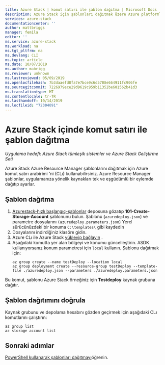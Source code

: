 ```yaml
---
title: Azure Stack | komut satırı ile şablon dağıtma | Microsoft Docs
description: Azure Stack için şablonları dağıtmak üzere Azure platformlar arası komut satırı arabirimi 'ni (CLı) nasıl kullanacağınızı öğrenin.
services: azure-stack
documentationcenter: ''
author: mattbriggs
manager: femila
editor: ''
ms.service: azure-stack
ms.workload: na
ms.tgt_pltfrm: na
ms.devlang: CLI
ms.topic: article
ms.date: 10/07/2019
ms.author: mabrigg
ms.reviewer: unknown
ms.lastreviewed: 05/09/2019
ms.openlocfilehash: 7b3daaefd8fa7e7bce9c6d5708e664911fc906fe
ms.sourcegitcommit: 7226979ece29d9619c959b11352be601562b41d3
ms.translationtype: MT
ms.contentlocale: tr-TR
ms.lasthandoff: 10/14/2019
ms.locfileid: "72304091"
---
```

# <a name="deploy-a-template-with-the-command-line-in-azure-stack"></a>Azure Stack içinde komut satırı ile şablon dağıtma

*Uygulama hedefi: Azure Stack tümleşik sistemler ve Azure Stack Geliştirme Seti*

Azure Stack Azure Resource Manager şablonlarını dağıtmak için Azure komut satırı arabirimi 'ni (CLı) kullanabilirsiniz. Azure Resource Manager şablonlar, uygulamanıza yönelik kaynakları tek ve eşgüdümlü bir eylemde dağıtıp ayarlar.

## <a name="deploy-template"></a>Şablon dağıtma

1. [Azurestack-hızlı başlangıç-şablonlar](https://aka.ms/AzureStackGitHub) deposuna gözatıp **101-Create-Storage-Account** şablonunu bulun. Şablonu (`azuredeploy.json`) ve parametre dosyalarını `(azuredeploy.parameters.json`) Yerel sürücünüzdeki bir konuma `C:\templates\` gibi kaydedin
2. Dosyalarını indirdiğiniz klasöre gidin. 
3. Azure CLı ile Azure Stack [yükleyip bağlayın](azure-stack-version-profiles-azurecli2.md) .
4. Aşağıdaki komutta yer alan bölgeyi ve konumu güncelleştirin. ASDK kullanıyorsanız konum parametresi için `local` kullanın. Şablonu dağıtmak için:
    ```azurecli
    az group create --name testDeploy --location local
    az group deployment create --resource-group testDeploy --template-file ./azuredeploy.json --parameters ./azuredeploy.parameters.json
    ```

Bu komut, şablonu Azure Stack örneğiniz için **Testdeploy** kaynak grubuna dağıtır.

## <a name="validate-template-deployment"></a>Şablon dağıtımını doğrula

Kaynak grubunu ve depolama hesabını gözden geçirmek için aşağıdaki CLı komutlarını çalıştırın:

```azurecli
az group list
az storage account list
```

## <a name="next-steps"></a>Sonraki adımlar

[PowerShell kullanarak şablonları dağıtmayı](azure-stack-deploy-template-powershell.md)öğrenin.
